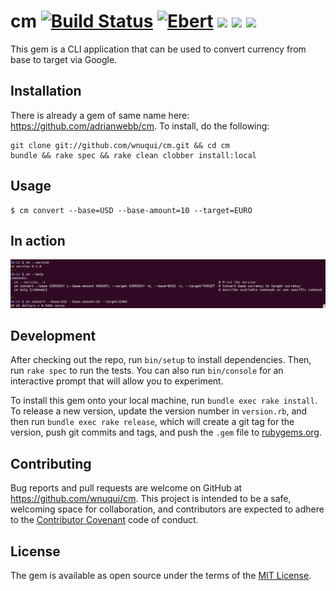 # cm [![Build Status](https://semaphoreci.com/api/v1/wnuqui/cm/branches/master/badge.svg)](https://semaphoreci.com/wnuqui/cm) [![Ebert](https://ebertapp.io/github/wnuqui/cm.svg)](https://ebertapp.io/github/wnuqui/cm) <a href="https://codeclimate.com/github/wnuqui/cm"><img src="https://codeclimate.com/github/wnuqui/cm/badges/gpa.svg" /></a> <a href="https://codeclimate.com/github/wnuqui/cm"><img src="https://codeclimate.com/github/wnuqui/cm/badges/issue_count.svg" /></a> <a href="https://codeclimate.com/github/wnuqui/cm/coverage"><img src="https://codeclimate.com/github/wnuqui/cm/badges/coverage.svg" /></a>

This gem is a CLI application that can be used to convert currency from base to target via Google.

## Installation

There is already a gem of same name here: https://github.com/adrianwebb/cm. To install, do the following:

```shell
git clone git://github.com/wnuqui/cm.git && cd cm
bundle && rake spec && rake clean clobber install:local
```

## Usage

    $ cm convert --base=USD --base-amount=10 --target=EURO

## In action

![cm in action](cm.png)

## Development

After checking out the repo, run `bin/setup` to install dependencies. Then, run `rake spec` to run the tests. You can also run `bin/console` for an interactive prompt that will allow you to experiment.

To install this gem onto your local machine, run `bundle exec rake install`. To release a new version, update the version number in `version.rb`, and then run `bundle exec rake release`, which will create a git tag for the version, push git commits and tags, and push the `.gem` file to [rubygems.org](https://rubygems.org).

## Contributing

Bug reports and pull requests are welcome on GitHub at https://github.com/wnuqui/cm. This project is intended to be a safe, welcoming space for collaboration, and contributors are expected to adhere to the [Contributor Covenant](http://contributor-covenant.org) code of conduct.


## License

The gem is available as open source under the terms of the [MIT License](http://opensource.org/licenses/MIT).
